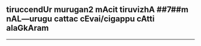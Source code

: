 ## tiruccendUr murugan2 mAcit tiruvizhA ##7##m nAL—urugu cattac cEvai/cigappu cAtti alaGkAram


---
